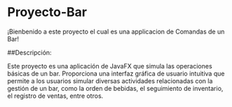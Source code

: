 # Proyecto-Bar
¡Bienbenido a este proyecto el cual es una applicacion de Comandas de un Bar!

##Descripción:

Este proyecto es una aplicación de JavaFX que simula las operaciones básicas de un bar. Proporciona una interfaz gráfica de usuario intuitiva que permite a los usuarios simular diversas actividades relacionadas con la gestión de un bar, como la orden de bebidas, el seguimiento de inventario, el registro de ventas, entre otros.


